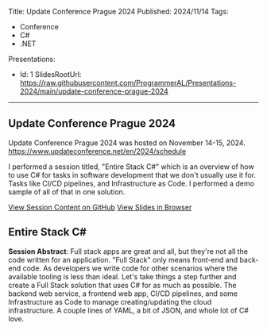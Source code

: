 Title: Update Conference Prague 2024
Published: 2024/11/14
Tags:

- Conference
- C#
- .NET

Presentations:
- Id: 1
  SlidesRootUrl: https://raw.githubusercontent.com/ProgrammerAL/Presentations-2024/main/update-conference-prague-2024

---

## Update Conference Prague 2024

Update Conference Prague 2024 was hosted on November 14-15, 2024. https://www.updateconference.net/en/2024/schedule

I performed a session titled, "Entire Stack C#" which is an overview of how to use C# for tasks in software development that we don't usually use it for. Tasks like CI/CD pipelines, and Infrastructure as Code. I performed a demo sample of all of that in one solution.

<div class="post-multiple-links-div">
  <a class="post-session-content-link" target="_blank" href="https://github.com/ProgrammerAL/Presentations-2024/tree/main/update-conference-prague-2024">View Session Content on GitHub</a>
  <a class="post-view-session-content-link" href="/posts/20241114_UpdateConf2024/slides/1">View Slides in Browser</a>
</div>

## Entire Stack C#

__Session Abstract__: 
Full stack apps are great and all, but they're not all the code written for an application. "Full Stack" only means front-end and back-end code. As developers we write code for other scenarios where the available tooling is less than ideal. Let's take things a step further and create a Full Stack solution that uses C# for as much as possible. The backend web service, a frontend web app, CI/CD pipelines, and some Infrastructure as Code to manage creating/updating the cloud infrastructure. A couple lines of YAML, a bit of JSON, and whole lot of C# love.
